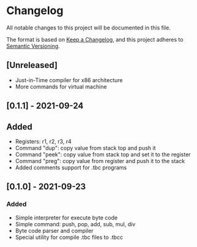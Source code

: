 # Changelog
All notable changes to this project will be documented in this file.

The format is based on [Keep a Changelog](https://keepachangelog.com/en/1.0.0/),
and this project adheres to [Semantic Versioning](https://semver.org/spec/v2.0.0.html).

## [Unreleased]
- Just-in-Time compiler for x86 architecture
- More commands for virtual machine

## [0.1.1] - 2021-09-24
## Added
- Registers: r1, r2, r3, r4
- Command "dup": copy value from stack top and push it
- Command "peek": copy value from stack top and set it to the register
- Command "preg": copy value from register and push it to the stack
- Added comments support for .tbc programs

## [0.1.0] - 2021-09-23
### Added 
- Simple interpreter for execute byte code
- Simple command: push, pop, add, sub, mul, div
- Byte code parser and compiler
- Special utility for compile .tbc files to .tbcc 
